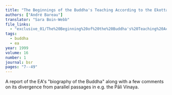 ```yaml
---
title: "The Beginnings of the Buddha's Teaching According to the Ekottarāgama"
authors: ["André Bareau"]
translator: "Sara Boin-Webb"
file_links:
  - "exclusive_01/The%20Beginning%20of%20the%20Buddha's%20Teaching%20According%20to%20the%20EA%20-%20André%20Bareau.pdf"
tags:
  - buddha
  - ea
year: 1999
volume: 16
number: 1
journal: bsr
pages: "7--49"
---
```


A report of the EA's "biography of the Buddha" along with a few comments on its divergence from parallel passages in e.g. the Pāli Vinaya.
 
